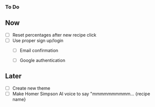 ### To Do

## Now

- [ ] Reset percentages after new recipe click
- [ ] Use proper sign up/login
    - [ ] Email confirmation
    - [ ] Google authentication


## Later

- [ ] Create new theme
- [ ] Make Homer Simpson AI voice to say "mmmmmmmmmm... {recipe name}
